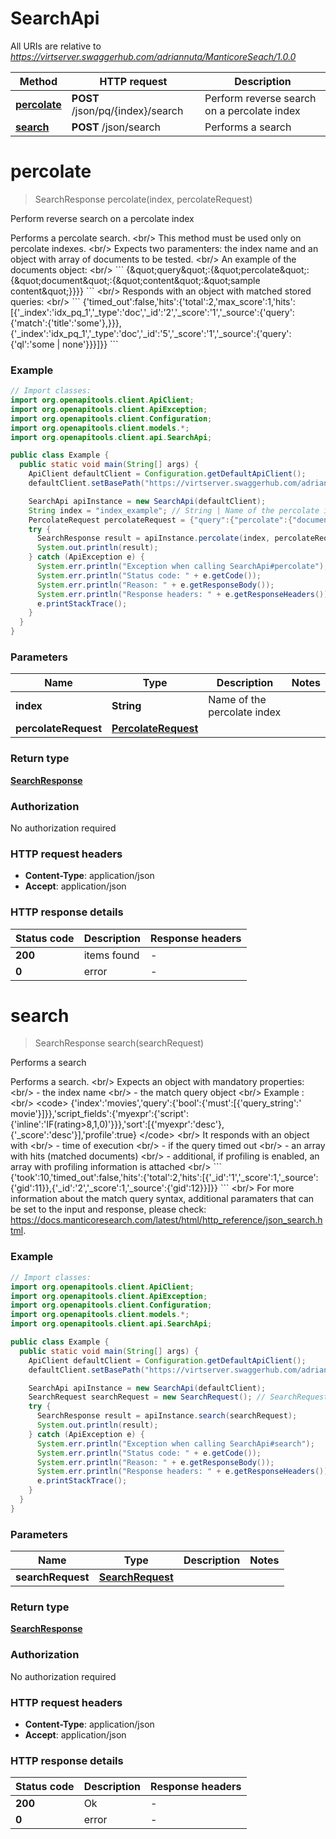 # SearchApi

All URIs are relative to *https://virtserver.swaggerhub.com/adriannuta/ManticoreSeach/1.0.0*

Method | HTTP request | Description
------------- | ------------- | -------------
[**percolate**](SearchApi.md#percolate) | **POST** /json/pq/{index}/search | Perform reverse search on a percolate index
[**search**](SearchApi.md#search) | **POST** /json/search | Performs a search


<a name="percolate"></a>
# **percolate**
> SearchResponse percolate(index, percolateRequest)

Perform reverse search on a percolate index

Performs a percolate search. &lt;br/&gt; This method must be used only on percolate indexes. &lt;br/&gt; Expects two paramenters: the index name and an object with array of documents to be tested. &lt;br/&gt; An example of the documents object: &lt;br/&gt; &#x60;&#x60;&#x60; {\&quot;query\&quot;:{\&quot;percolate\&quot;:{\&quot;document\&quot;:{\&quot;content\&quot;:\&quot;sample content\&quot;}}}} &#x60;&#x60;&#x60; &lt;br/&gt; Responds with an object with matched stored queries: &lt;br/&gt; &#x60;&#x60;&#x60; {&#39;timed_out&#39;:false,&#39;hits&#39;:{&#39;total&#39;:2,&#39;max_score&#39;:1,&#39;hits&#39;:[{&#39;_index&#39;:&#39;idx_pq_1&#39;,&#39;_type&#39;:&#39;doc&#39;,&#39;_id&#39;:&#39;2&#39;,&#39;_score&#39;:&#39;1&#39;,&#39;_source&#39;:{&#39;query&#39;:{&#39;match&#39;:{&#39;title&#39;:&#39;some&#39;},}}},{&#39;_index&#39;:&#39;idx_pq_1&#39;,&#39;_type&#39;:&#39;doc&#39;,&#39;_id&#39;:&#39;5&#39;,&#39;_score&#39;:&#39;1&#39;,&#39;_source&#39;:{&#39;query&#39;:{&#39;ql&#39;:&#39;some | none&#39;}}}]}} &#x60;&#x60;&#x60; 

### Example
```java
// Import classes:
import org.openapitools.client.ApiClient;
import org.openapitools.client.ApiException;
import org.openapitools.client.Configuration;
import org.openapitools.client.models.*;
import org.openapitools.client.api.SearchApi;

public class Example {
  public static void main(String[] args) {
    ApiClient defaultClient = Configuration.getDefaultApiClient();
    defaultClient.setBasePath("https://virtserver.swaggerhub.com/adriannuta/ManticoreSeach/1.0.0");

    SearchApi apiInstance = new SearchApi(defaultClient);
    String index = "index_example"; // String | Name of the percolate index
    PercolateRequest percolateRequest = {"query":{"percolate":{"document":{"title":"some text to match"}}}}; // PercolateRequest | 
    try {
      SearchResponse result = apiInstance.percolate(index, percolateRequest);
      System.out.println(result);
    } catch (ApiException e) {
      System.err.println("Exception when calling SearchApi#percolate");
      System.err.println("Status code: " + e.getCode());
      System.err.println("Reason: " + e.getResponseBody());
      System.err.println("Response headers: " + e.getResponseHeaders());
      e.printStackTrace();
    }
  }
}
```

### Parameters

Name | Type | Description  | Notes
------------- | ------------- | ------------- | -------------
 **index** | **String**| Name of the percolate index |
 **percolateRequest** | [**PercolateRequest**](PercolateRequest.md)|  |

### Return type

[**SearchResponse**](SearchResponse.md)

### Authorization

No authorization required

### HTTP request headers

 - **Content-Type**: application/json
 - **Accept**: application/json

### HTTP response details
| Status code | Description | Response headers |
|-------------|-------------|------------------|
**200** | items found |  -  |
**0** | error |  -  |

<a name="search"></a>
# **search**
> SearchResponse search(searchRequest)

Performs a search

Performs a search. &lt;br/&gt; Expects an object with mandatory properties: &lt;br/&gt; - the index name &lt;br/&gt; - the match query object &lt;br/&gt; Example : &lt;br/&gt; &lt;code&gt; {&#39;index&#39;:&#39;movies&#39;,&#39;query&#39;:{&#39;bool&#39;:{&#39;must&#39;:[{&#39;query_string&#39;:&#39; movie&#39;}]}},&#39;script_fields&#39;:{&#39;myexpr&#39;:{&#39;script&#39;:{&#39;inline&#39;:&#39;IF(rating&gt;8,1,0)&#39;}}},&#39;sort&#39;:[{&#39;myexpr&#39;:&#39;desc&#39;},{&#39;_score&#39;:&#39;desc&#39;}],&#39;profile&#39;:true} &lt;/code&gt; &lt;br/&gt; It responds with an object with &lt;br/&gt; - time of execution &lt;br/&gt; - if the query timed out &lt;br/&gt; - an array with hits (matched documents) &lt;br/&gt; - additional, if profiling is enabled, an array with profiling information is attached &lt;br/&gt;  &#x60;&#x60;&#x60; {&#39;took&#39;:10,&#39;timed_out&#39;:false,&#39;hits&#39;:{&#39;total&#39;:2,&#39;hits&#39;:[{&#39;_id&#39;:&#39;1&#39;,&#39;_score&#39;:1,&#39;_source&#39;:{&#39;gid&#39;:11}},{&#39;_id&#39;:&#39;2&#39;,&#39;_score&#39;:1,&#39;_source&#39;:{&#39;gid&#39;:12}}]}} &#x60;&#x60;&#x60; &lt;br/&gt; For more information about the match query syntax, additional paramaters that can be set to the input and response, please check: https://docs.manticoresearch.com/latest/html/http_reference/json_search.html. 

### Example
```java
// Import classes:
import org.openapitools.client.ApiClient;
import org.openapitools.client.ApiException;
import org.openapitools.client.Configuration;
import org.openapitools.client.models.*;
import org.openapitools.client.api.SearchApi;

public class Example {
  public static void main(String[] args) {
    ApiClient defaultClient = Configuration.getDefaultApiClient();
    defaultClient.setBasePath("https://virtserver.swaggerhub.com/adriannuta/ManticoreSeach/1.0.0");

    SearchApi apiInstance = new SearchApi(defaultClient);
    SearchRequest searchRequest = new SearchRequest(); // SearchRequest | 
    try {
      SearchResponse result = apiInstance.search(searchRequest);
      System.out.println(result);
    } catch (ApiException e) {
      System.err.println("Exception when calling SearchApi#search");
      System.err.println("Status code: " + e.getCode());
      System.err.println("Reason: " + e.getResponseBody());
      System.err.println("Response headers: " + e.getResponseHeaders());
      e.printStackTrace();
    }
  }
}
```

### Parameters

Name | Type | Description  | Notes
------------- | ------------- | ------------- | -------------
 **searchRequest** | [**SearchRequest**](SearchRequest.md)|  |

### Return type

[**SearchResponse**](SearchResponse.md)

### Authorization

No authorization required

### HTTP request headers

 - **Content-Type**: application/json
 - **Accept**: application/json

### HTTP response details
| Status code | Description | Response headers |
|-------------|-------------|------------------|
**200** | Ok |  -  |
**0** | error |  -  |


